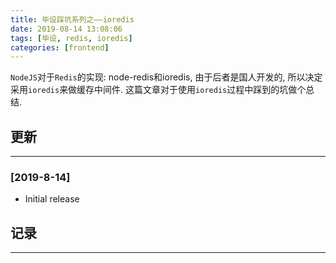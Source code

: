```yaml
---
title: 毕设踩坑系列之——ioredis
date: 2019-08-14 13:08:06
tags: [毕设, redis, ioredis]
categories: [frontend]
---
```


`NodeJS`对于`Redis`的实现: node-redis和ioredis, 由于后者是国人开发的, 所以决定采用`ioredis`来做缓存中间件. 这篇文章对于使用`ioredis`过程中踩到的坑做个总结.


<!-- more -->


## 更新

------

### [2019-8-14]

- Initial release

## 记录

------
